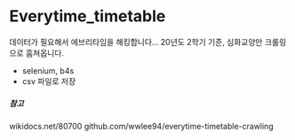 # Everytime_timetable
데이터가 필요해서 에브리타임을 해킹합니다...
20년도 2학기 기준, 심화교양만 크롤링으로 훔쳐옵니다.

- selenium, b4s
- csv 파일로 저장





##### 참고
wikidocs.net/80700
github.com/wwlee94/everytime-timetable-crawling
